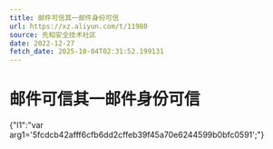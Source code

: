 ```yaml
---
title: 邮件可信其一邮件身份可信
url: https://xz.aliyun.com/t/11980
source: 先知安全技术社区
date: 2022-12-27
fetch_date: 2025-10-04T02:31:52.199131
---
```


# 邮件可信其一邮件身份可信

{"l1":"var arg1='5fcdcb42afff6cfb6dd2cffeb39f45a70e6244599b0bfc0591';"}